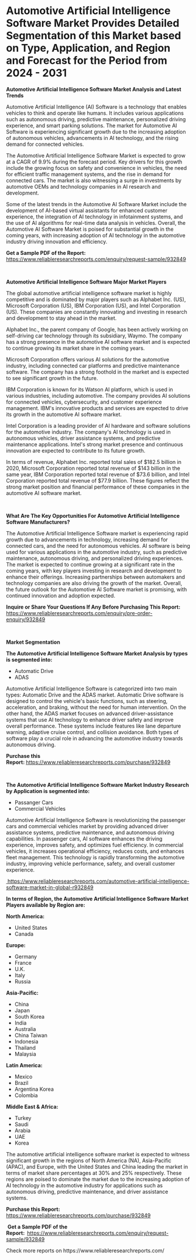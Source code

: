 <p><h1>Automotive Artificial Intelligence Software Market Provides Detailed Segmentation of this Market based on Type, Application, and Region and Forecast for the Period from 2024 - 2031</h1></p><p><strong>Automotive Artificial Intelligence Software Market Analysis and Latest Trends</strong></p>
<p><p>Automotive Artificial Intelligence (AI) Software is a technology that enables vehicles to think and operate like humans. It includes various applications such as autonomous driving, predictive maintenance, personalized driving experience, and smart parking solutions. The market for Automotive AI Software is experiencing significant growth due to the increasing adoption of autonomous vehicles, advancements in AI technology, and the rising demand for connected vehicles.</p><p>The Automotive Artificial Intelligence Software Market is expected to grow at a CAGR of 9.9% during the forecast period. Key drivers for this growth include the growing focus on safety and convenience in vehicles, the need for efficient traffic management systems, and the rise in demand for connected cars. The market is also witnessing a surge in investments by automotive OEMs and technology companies in AI research and development.</p><p>Some of the latest trends in the Automotive AI Software Market include the development of AI-based virtual assistants for enhanced customer experience, the integration of AI technology in infotainment systems, and the use of AI algorithms for real-time data analysis in vehicles. Overall, the Automotive AI Software Market is poised for substantial growth in the coming years, with increasing adoption of AI technology in the automotive industry driving innovation and efficiency.</p></p>
<p><strong>Get a Sample PDF of the Report:&nbsp;</strong> <a href="https://www.reliableresearchreports.com/enquiry/request-sample/932849">https://www.reliableresearchreports.com/enquiry/request-sample/932849</a></p>
<p>&nbsp;</p>
<p><strong>Automotive Artificial Intelligence Software Major Market Players</strong></p>
<p><p>The global automotive artificial intelligence software market is highly competitive and is dominated by major players such as Alphabet Inc. (US), Microsoft Corporation (US), IBM Corporation (US), and Intel Corporation (US). These companies are constantly innovating and investing in research and development to stay ahead in the market.</p><p>Alphabet Inc., the parent company of Google, has been actively working on self-driving car technology through its subsidiary, Waymo. The company has a strong presence in the automotive AI software market and is expected to continue growing its market share in the coming years.</p><p>Microsoft Corporation offers various AI solutions for the automotive industry, including connected car platforms and predictive maintenance software. The company has a strong foothold in the market and is expected to see significant growth in the future.</p><p>IBM Corporation is known for its Watson AI platform, which is used in various industries, including automotive. The company provides AI solutions for connected vehicles, cybersecurity, and customer experience management. IBM's innovative products and services are expected to drive its growth in the automotive AI software market.</p><p>Intel Corporation is a leading provider of AI hardware and software solutions for the automotive industry. The company's AI technology is used in autonomous vehicles, driver assistance systems, and predictive maintenance applications. Intel's strong market presence and continuous innovation are expected to contribute to its future growth.</p><p>In terms of revenue, Alphabet Inc. reported total sales of $182.5 billion in 2020, Microsoft Corporation reported total revenue of $143 billion in the same year, IBM Corporation reported total revenue of $73.6 billion, and Intel Corporation reported total revenue of $77.9 billion. These figures reflect the strong market position and financial performance of these companies in the automotive AI software market.</p></p>
<p>&nbsp;</p>
<p><strong>What Are The Key Opportunities For Automotive Artificial Intelligence Software Manufacturers?</strong></p>
<p><p>The Automotive Artificial Intelligence Software market is experiencing rapid growth due to advancements in technology, increasing demand for connected cars, and the need for autonomous vehicles. AI software is being used for various applications in the automotive industry, such as predictive maintenance, autonomous driving, and personalized driving experiences. The market is expected to continue growing at a significant rate in the coming years, with key players investing in research and development to enhance their offerings. Increasing partnerships between automakers and technology companies are also driving the growth of the market. Overall, the future outlook for the Automotive AI Software market is promising, with continued innovation and adoption expected.</p></p>
<p><strong>Inquire or Share Your Questions If Any Before Purchasing This Report:</strong> <a href="https://www.reliableresearchreports.com/enquiry/pre-order-enquiry/932849">https://www.reliableresearchreports.com/enquiry/pre-order-enquiry/932849</a></p>
<p>&nbsp;</p>
<p><strong>Market Segmentation</strong></p>
<p><strong>The Automotive Artificial Intelligence Software Market Analysis by types is segmented into:</strong></p>
<p><ul><li>Automatic Drive</li><li>ADAS</li></ul></p>
<p><p>Automotive Artificial Intelligence Software is categorized into two main types: Automatic Drive and the ADAS market. Automatic Drive software is designed to control the vehicle's basic functions, such as steering, acceleration, and braking, without the need for human intervention. On the other hand, the ADAS market focuses on advanced driver-assistance systems that use AI technology to enhance driver safety and improve overall performance. These systems include features like lane departure warning, adaptive cruise control, and collision avoidance. Both types of software play a crucial role in advancing the automotive industry towards autonomous driving.</p></p>
<p><strong>Purchase this Report:&nbsp;</strong><a href="https://www.reliableresearchreports.com/purchase/932849">https://www.reliableresearchreports.com/purchase/932849</a></p>
<p>&nbsp;</p>
<p><strong>The Automotive Artificial Intelligence Software Market Industry Research by Application is segmented into:</strong></p>
<p><ul><li>Passanger Cars</li><li>Commercial Vehicles</li></ul></p>
<p><p>Automotive Artificial Intelligence Software is revolutionizing the passenger cars and commercial vehicles market by providing advanced driver assistance systems, predictive maintenance, and autonomous driving capabilities. In passenger cars, AI software enhances the driving experience, improves safety, and optimizes fuel efficiency. In commercial vehicles, it increases operational efficiency, reduces costs, and enhances fleet management. This technology is rapidly transforming the automotive industry, improving vehicle performance, safety, and overall customer experience.</p></p>
<p><a href="https://www.reliableresearchreports.com/automotive-artificial-intelligence-software-market-in-global-r932849">&nbsp;https://www.reliableresearchreports.com/automotive-artificial-intelligence-software-market-in-global-r932849</a></p>
<p><strong>In terms of Region, the Automotive Artificial Intelligence Software Market Players available by Region are:</strong></p>
<p>
    <p> <strong> North America: </strong>
        <ul>
            <li>United States</li>
            <li>Canada</li>
        </ul>
        </p> 
    <p> <strong> Europe: </strong>
        <ul>
            <li>Germany</li>
            <li>France</li>
            <li>U.K.</li>
            <li>Italy</li>
            <li>Russia</li>
        </ul>
        </p> 
    <p> <strong> Asia-Pacific: </strong>
        <ul>
            <li>China</li>
            <li>Japan</li>
            <li>South Korea</li>
            <li>India</li>
            <li>Australia</li>
            <li>China Taiwan</li>
            <li>Indonesia</li>
            <li>Thailand</li>
            <li>Malaysia</li>
        </ul>
        </p> 
    <p> <strong> Latin America: </strong>
        <ul>
            <li>Mexico</li>
            <li>Brazil</li>
            <li>Argentina Korea</li>
            <li>Colombia</li>
        </ul>
        </p> 
    <p> <strong> Middle East & Africa: </strong>
        <ul>
            <li>Turkey</li>
            <li>Saudi</li>
            <li>Arabia</li>
            <li>UAE</li>
            <li>Korea</li>
        </ul>
    </p>
    </p>
<p><p>The automotive artificial intelligence software market is expected to witness significant growth in the regions of North America (NA), Asia-Pacific (APAC), and Europe, with the United States and China leading the market in terms of market share percentages at 30% and 25% respectively. These regions are poised to dominate the market due to the increasing adoption of AI technology in the automotive industry for applications such as autonomous driving, predictive maintenance, and driver assistance systems.</p></p>
<p><strong>Purchase this Report: </strong><a href="https://www.reliableresearchreports.com/purchase/932849">https://www.reliableresearchreports.com/purchase/932849</a></p>
<p>&nbsp;<strong>Get a Sample PDF of the Report:&nbsp;&nbsp;</strong><a href="https://www.reliableresearchreports.com/enquiry/request-sample/932849">https://www.reliableresearchreports.com/enquiry/request-sample/932849</a></p>
<p><strong></strong></p>
<p>Check more reports on https://www.reliableresearchreports.com/</p>
